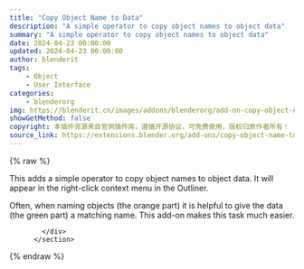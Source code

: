 ```yaml
---
title: "Copy Object Name to Data"
description: "A simple operator to copy object names to object data"
summary: "A simple operator to copy object names to object data"
date: 2024-04-23 00:00:00
updated: 2024-04-23 00:00:00
author: blenderit
tags: 
    - Object
    - User Interface
categories:
    - blenderorg
img: https://blenderit.cn/images/addons/blenderorg/add-on-copy-object-name-to-data-v1.0.0.png
showGetMethod: false
copyright: 本插件资源来自官网插件库，遵循开源协议，可免费使用，版权归原作者所有！
source_link: https://extensions.blender.org/add-ons/copy-object-name-to-data/
---
```


{% raw %}
<section id="about" class="mt-3">
            <div class="box style-rich-text">
              <p>This adds a simple operator to copy object names to object data.
It will appear in the right-click context menu in the Outliner.</p>
<p>Often, when naming objects (the orange part) it is helpful to give the data (the green part) a matching name. This add-on makes this task much easier.</p>

            </div>
          </section>
<div style="display: none">blenderorg</div>
{% endraw %}